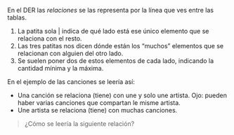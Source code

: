 En el DER las _relaciones_ se las representa por la línea que ves entre las tablas. 

1. La patita sola | indica de qué lado está ese único elemento que se relaciona con el resto.
2. Las tres patitas nos dicen dónde están los “muchos” elementos que se relacionan con alguien del otro lado. 
3. Se suelen poner dos de estos elementos de cada lado, indicando la cantidad mínima y la máxima. 

En el ejemplo de las canciones se leería así: 

* Una canción se relaciona (tiene) con une y solo une artista. Ojo: pueden haber varias canciones que compartan le misme artista.
* Une artista se relaciona (tiene) con muchas canciones.  

> ¿Cómo se leería la siguiente relación?

<div
  class='mu-erd'
  data-entities='{
    "madres": {
      "id_madre": {
        "type": "Integer",
        "pk": true
      },
      "nombre_madre": {
        "type": "Text"
      }
    },
    "hijes": {
      "id_hije": {
        "type": "Integer",
        "pk": true
      },
      "nombre_hije": {
        "type": "Text"
      },
     "id_madre": {
        "type": "Integer",
        "pk": false,
        "fk": {
          "to": { "entity": "madres", "column": "id_madre" },
          "type": "many_to_one"
        }
      }
    }
  }'>
</div>

